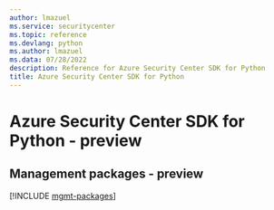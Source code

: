 ```yaml
---
author: lmazuel
ms.service: securitycenter
ms.topic: reference
ms.devlang: python
ms.author: lmazuel
ms.data: 07/28/2022
description: Reference for Azure Security Center SDK for Python
title: Azure Security Center SDK for Python
---
```

# Azure Security Center SDK for Python - preview

## Management packages - preview
[!INCLUDE [mgmt-packages](security-center-mgmt-index.md)]